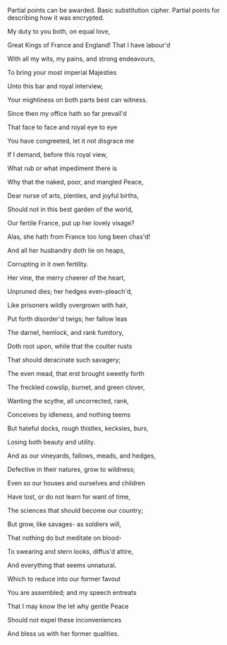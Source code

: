 Partial points can be awarded.  Basic substitution cipher.  Partial points for describing how it was encrypted.

My duty to you both, on equal love,

Great Kings of France and England! That I have labour'd

With all my wits, my pains, and strong endeavours,


To bring your most imperial Majesties

Unto this bar and royal interview,

Your mightiness on both parts best can witness.

Since then my office hath so far prevail'd

That face to face and royal eye to eye

You have congreeted, let it not disgrace me

If I demand, before this royal view,

What rub or what impediment there is

Why that the naked, poor, and mangled Peace,

Dear nurse of arts, plenties, and joyful births,

Should not in this best garden of the world,

Our fertile France, put up her lovely visage?

Alas, she hath from France too long been chas'd!

And all her husbandry doth lie on heaps,

Corrupting in it own fertility.

Her vine, the merry cheerer of the heart,

Unpruned dies; her hedges even-pleach'd,

Like prisoners wildly overgrown with hair,

Put forth disorder'd twigs; her fallow leas

The darnel, hemlock, and rank fumitory,

Doth root upon, while that the coulter rusts

That should deracinate such savagery;

The even mead, that erst brought sweetly forth

The freckled cowslip, burnet, and green clover,

Wanting the scythe, all uncorrected, rank,

Conceives by idleness, and nothing teems

But hateful docks, rough thistles, kecksies, burs,

Losing both beauty and utility.

And as our vineyards, fallows, meads, and hedges,

Defective in their natures, grow to wildness;

Even so our houses and ourselves and children

Have lost, or do not learn for want of time,

The sciences that should become our country;

But grow, like savages- as soldiers will,

That nothing do but meditate on blood-

To swearing and stern looks, diffus'd attire,

And everything that seems unnatural.

Which to reduce into our former favout

You are assembled; and my speech entreats

That I may know the let why gentle Peace

Should not expel these inconveniences

And bless us with her former qualities.
